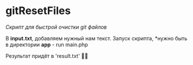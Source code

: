 # gitResetFiles

*Скрипт для быстрой очистки git файлов*

В **input.txt**, добавляем нужный нам текст.
Запуск скрипта, *нужно быть в директории **app** - run main.php

Результат придёт в 'result.txt' 👨‍💻
